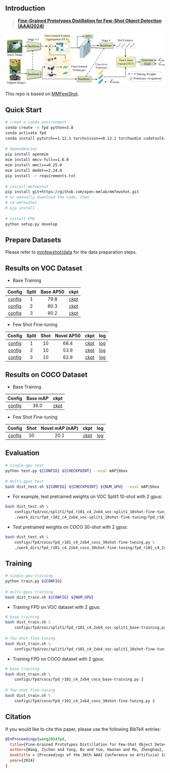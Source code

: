 ## Introduction
>[**Fine-Grained Prototypes Distillation for Few-Shot Object Detection (AAAI2024)**](https://arxiv.org/pdf/2401.07629.pdf)
> 
![fpd_architecture](architecture.png)

This repo is based on [MMFewShot](https://github.com/open-mmlab/mmfewshot).

## Quick Start
```bash
# creat a conda environment
conda create -n fpd python=3.8
conda activate fpd
conda install pytorch==1.12.1 torchvision==0.13.1 torchaudio cudatoolkit=11.3 -c pytorch -c conda-forge

# dependencies
pip install openmim
mim install mmcv-full==1.6.0
mim install mmcls==0.25.0
mim install mmdet==2.24.0
pip install -r requirements.txt

# install mmfewshot
pip install git+https://github.com/open-mmlab/mmfewshot.git
# or manually download the code, then
# cd mmfewshot
# pip install .

# install FPD
python setup.py develop
```

## Prepare Datasets
Please refer to [mmfewshot/data](https://github.com/open-mmlab/mmfewshot/blob/main/tools/data/README.md)
for the data preparation steps.

## Results on VOC Dataset
* Base Training

| Config | Split | Base AP50 | ckpt |
|:---:|:---:|:---:|:---:|
|[config](configs/fpd/voc/split1/fpd_r101_c4_2xb4_voc-split1_base-training.py)|1|79.8|[ckpt](https://github.com/wangchen1801/FPD/releases/download/ckpts_fpd/fpd_r101_c4_2xb4_voc-split1_base-training_iter_20000.pth)|
|[config](configs/fpd/voc/split2/fpd_r101_c4_2xb4_voc-split2_base-training.py)|2|80.3|[ckpt](https://github.com/wangchen1801/FPD/releases/download/ckpts_fpd/fpd_r101_c4_2xb4_voc-split2_base-training_iter_20000.pth)|
|[config](configs/fpd/voc/split3/fpd_r101_c4_2xb4_voc-split3_base-training.py)|3|80.2|[ckpt](https://github.com/wangchen1801/FPD/releases/download/ckpts_fpd/fpd_r101_c4_2xb4_voc-split3_base-training_iter_20000.pth)|

* Few Shot Fine-tuning

| Config | Split | Shot | Novel AP50 | ckpt | log |
|:---:|:---:|:---:|:---:|:---:|:---:|
|[config](configs/fpd/voc/split1/fpd_r101_c4_2xb4_voc-split1_10shot-fine-tuning.py)|1|10|68.4|[ckpt](https://github.com/wangchen1801/FPD/releases/download/ckpts_fpd/fpd_r101_c4_2xb4_voc-split1_10shot-fine-tuning_iter_2000.pth)|[log](https://github.com/wangchen1801/FPD/releases/download/ckpts_fpd/fpd_r101_c4_2xb4_voc-split1_10shot-fine-tuning.log)|
|[config](configs/fpd/voc/split2/fpd_r101_c4_2xb4_voc-split2_10shot-fine-tuning.py)|2|10|53.9|[ckpt](https://github.com/wangchen1801/FPD/releases/download/ckpts_fpd/fpd_r101_c4_2xb4_voc-split2_10shot-fine-tuning_iter_2000.pth)|[log](https://github.com/wangchen1801/FPD/releases/download/ckpts_fpd/fpd_r101_c4_2xb4_voc-split2_10shot-fine-tuning.log)|
|[config](configs/fpd/voc/split3/fpd_r101_c4_2xb4_voc-split3_10shot-fine-tuning.py)|3|10|62.9|[ckpt](https://github.com/wangchen1801/FPD/releases/download/ckpts_fpd/fpd_r101_c4_2xb4_voc-split3_10shot-fine-tuning_iter_3200.pth)|[log](https://github.com/wangchen1801/FPD/releases/download/ckpts_fpd/fpd_r101_c4_2xb4_voc-split3_10shot-fine-tuning.log)|

## Results on COCO Dataset
* Base Training

| Config | Base mAP | ckpt |
|:---:|:---:|:---:|
|[config](configs/fpd/coco/fpd_r101_c4_2xb4_coco_base-training.py)|36.0|[ckpt](https://github.com/wangchen1801/FPD/releases/download/ckpts/fpd_r101_c4_2xb4_coco_base-training_iter_110000.pth)|

* Few Shot Fine-tuning

| Config | Shot | Novel mAP (nAP) | ckpt | log |
|:---:|:---:|:---:|:---:|:---:|
|[config](configs/fpd/coco/fpd_r101_c4_2xb4_coco_30shot-fine-tuning.py)|30|20.1|[ckpt]()|[log](https://github.com/wangchen1801/FPD/releases/download/ckpts/fpd_r101_c4_2xb4_coco_30shot-fine-tuning.log)|

## Evaluation

```bash
# single-gpu test
python test.py ${CONFIG} ${CHECKPOINT} --eval mAP|bbox

# multi-gpus test
bash dist_test.sh ${CONFIG} ${CHECKPOINT} ${NUM_GPU} --eval mAP|bbox
```

* For example, test pretrained weights on VOC Split1 10-shot with 2 gpus:

```bash
bash dist_test.sh \
    configs/fpd/voc/split1/fpd_r101_c4_2xb4_voc-split1_10shot-fine-tuning.py \
    ./work_dirs/fpd_r101_c4_2xb4_voc-split1_10shot-fine-tuning/fpd_r101_c4_2xb4_voc-split1_10shot-fine-tuning_iter_2000.pth 2 --eval mAP
```

* Test pretrained weights on COCO 30-shot with 2 gpus:
```bash
bash dist_test.sh \
    configs/fpd/coco/fpd_r101_c4_2xb4_coco_30shot-fine-tuning.py \
    ./work_dirs/fpd_r101_c4_2xb4_coco_30shot-fine-tuning/fpd_r101_c4_2xb4_coco_30shot-fine-tuning_iter_18000.pth 2 --eval bbox
```

## Training
```bash
# single-gpu training
python train.py ${CONFIG}

# multi-gpus training
bash dist_train.sh ${CONFIG} ${NUM_GPU}
```
* Training FPD on VOC dataset with 2 gpus:
```bash
# base training
bash dist_train.sh \
    configs/fpd/voc/split1/fpd_r101_c4_2xb4_voc-split1_base-training.py 2
    
# few-shot fine-tuning
bash dist_train.sh \
    configs/fpd/voc/split1/fpd_r101_c4_2xb4_voc-split1_10shot-fine-tuning.py 2
```
* Training FPD on COCO dataset with 2 gpus:
```bash
# base training
bash dist_train.sh \
    configs/fpd/coco/fpd_r101_c4_2xb4_coco_base-training.py 2
    
# few-shot fine-tuning
bash dist_train.sh \
    configs/fpd/coco/fpd_r101_c4_2xb4_coco_30shot-fine-tuning.py 2 
```

## Citation
If you would like to cite this paper, please use the following BibTeX entries:
```BibTeX
@InProceedings{wang2024fpd,
  title={Fine-Grained Prototypes Distillation for Few-Shot Object Detection},
  author={Wang, Zichen and Yang, Bo and Yue, Haonan and Ma, Zhenghao},
  booktitle = {Proceedings of the 38th AAAI Conference on Artificial Intelligence (AAAI-24)},
  year={2024}
}
```
